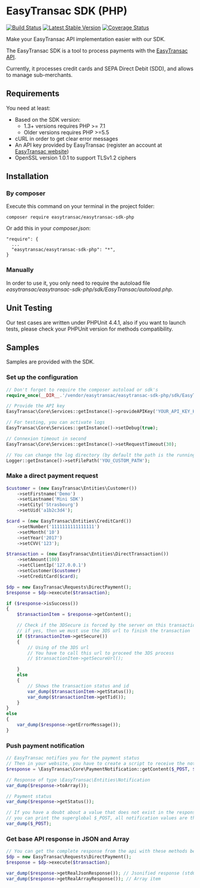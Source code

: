 EasyTransac SDK (PHP)
=====================
[![Build Status](https://travis-ci.org/easytransac/easytransac-sdk-php.svg?branch=master)](https://travis-ci.org/easytransac/easytransac-sdk-php)
[![Latest Stable Version](https://poser.pugx.org/easytransac/easytransac-sdk-php/version)](https://packagist.org/packages/easytransac/easytransac-sdk-php)
[![Coverage Status](https://coveralls.io/repos/github/easytransac/easytransac-sdk-php/badge.svg?branch=master)](https://coveralls.io/github/easytransac/easytransac-sdk-php?branch=master)

Make your EasyTransac API implementation easier with our SDK.

The EasyTransac SDK is a tool to process payments with the [EasyTransac API](https://www.easytransac.com/).

Currently, it processes credit cards and SEPA Direct Debit (SDD), and allows to manage sub-merchants.

Requirements
------------

You need at least:
  - Based on the SDK version:
    - 1.3+ versions requires PHP >= 7.1
    - Older versions requires PHP >=5.5
  - cURL in order to get clear error messages
  - An API key provided by EasyTransac (register an account at [EasyTransac website](https://www.easytransac.com/))
  - OpenSSL version 1.0.1 to support TLSv1.2 ciphers

Installation
------------

### By composer

Execute this command on your terminal in the project folder:

    composer require easytransac/easytransac-sdk-php

Or add this in your *composer.json*:

    "require": {
      ...
      "easytransac/easytransac-sdk-php": "*",
    }

### Manually

In order to use it, you only need to require the autoload file *easytransac/easytransac-sdk-php/sdk/EasyTransac/autoload.php*.

Unit Testing
------------

Our test cases are written under PHPUnit 4.4.1, also if you want to launch tests, please check your PHPUnit version for methods compatibility.

Samples
-------

Samples are provided with the SDK.

### Set up the configuration
```php
// Don't forget to require the composer autoload or sdk's
require_once(__DIR__.'/vendor/easytransac/easytransac-sdk-php/sdk/EasyTransac/autoload.php');

// Provide the API key
EasyTransac\Core\Services::getInstance()->provideAPIKey('YOUR_API_KEY_HERE');

// For testing, you can activate logs
EasyTransac\Core\Services::getInstance()->setDebug(true);

// Connexion timeout in second
EasyTransac\Core\Services::getInstance()->setRequestTimeout(30);

// You can change the log directory (by default the path is the running script path)
Logger::getInstance()->setFilePath('YOU_CUSTOM_PATH');
```

### Make a direct payment request
```php
$customer = (new EasyTransac\Entities\Customer())
    ->setFirstname('Demo')
    ->setLastname('Mini SDK')
    ->setCity('Strasbourg')
    ->setUid('a1b2c3d4');

$card = (new EasyTransac\Entities\CreditCard())
    ->setNumber('1111111111111111')
    ->setMonth('10')
    ->setYear('2017')
    ->setCVV('123');

$transaction = (new EasyTransac\Entities\DirectTransaction())
    ->setAmount(100)
    ->setClientIp('127.0.0.1')
    ->setCustomer($customer)
    ->setCreditCard($card);

$dp = new EasyTransac\Requests\DirectPayment();
$response = $dp->execute($transaction);

if ($response->isSuccess())
{
	$transactionItem = $response->getContent();

	// Check if the 3DSecure is forced by the server on this transaction,
	// if yes, then we must use the 3DS url to finish the transaction
	if ($transactionItem->getSecure())
	{
	    // Using of the 3DS url
	    // You have to call this url to proceed the 3DS process
	    // $transactionItem->getSecureUrl();

	}
	else
	{
	    // Shows the transaction status and id      
	    var_dump($transactionItem->getStatus());
	    var_dump($transactionItem->getTid());
	}
}
else
{
    var_dump($response->getErrorMessage());
}

```

### Push payment notification
```php
// EasyTransac notifies you for the payment status
// Then in your website, you have to create a script to receive the notification
$response = \EasyTransac\Core\PaymentNotification::getContent($_POST, $myApiKey);

// Response of type \EasyTransac\Entities\Notification
var_dump($response->toArray());

// Payment status
var_dump($response->getStatus());

// If you have a doubt about a value that does not exist in the response, 
// you can print the superglobal $_POST, all notification values are there:
var_dump($_POST);
```

### Get base API response in JSON and Array
```php
// You can get the complete response from the api with these methods bellow
$dp = new EasyTransac\Requests\DirectPayment();
$response = $dp->execute($transaction);

var_dump($response->getRealJsonResponse()); // Jsonified response (stdClass object)
var_dump($response->getRealArrayResponse()); // Array item

```
